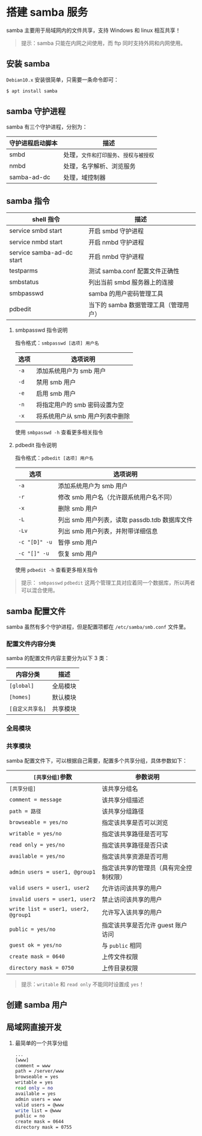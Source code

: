 # 搭建 samba 服务

samba 主要用于局域网内的文件共享，支持 Windows 和 linux 相互共享！

> 提示：samba 只能在内网之间使用，而 ftp 同时支持外网和内网使用。

## 安装 samba

`Debian10.x` 安装很简单，只需要一条命令即可：

```sh
$ apt install samba
```

## samba 守护进程

samba 有三个守护进程，分别为：

| 守护进程启动脚本 | 描述                                   |
| ---------------- | -------------------------------------- |
| smbd             | 处理，`文件和打印服务`、`授权与被授权` |
| nmbd             | 处理，名字解析、浏览服务               |
| samba-ad-dc      | 处理，域控制器                         |

## samba 指令

| shell 指令                | 描述                                  |
| ------------------------- | ------------------------------------- |
| service smbd start        | 开启 smbd 守护进程                    |
| service nmbd start        | 开启 nmbd 守护进程                    |
| service samba-ad-dc start | 开启 nmbd 守护进程                    |
| testparms                 | 测试 samba.conf 配置文件正确性        |
| smbstatus                 | 列出当前 smbd 服务器上的连接          |
| smbpasswd                 | samba 的用户密码管理工具              |
| pdbedit                   | 当下的 samba 数据管理工具（管理用户） |

1. smbpasswd 指令说明

   指令格式：`smbpasswd [选项] 用户名`

   | 选项 | 选项说明                        |
   | ---- | ------------------------------- |
   | `-a` | 添加系统用户为 smb 用户         |
   | `-d` | 禁用 smb 用户                   |
   | `-e` | 启用 smb 用户                   |
   | `-n` | 将指定用户的 smb 密码设置为空   |
   | `-x` | 将系统用户从 smb 用户列表中删除 |

   使用 `smbpasswd -h` 查看更多相关指令

2. pdbedit 指令说明

   指令格式：`pdbedit [选项] 用户名`

   | 选项          | 选项说明                                      |
   | ------------- | --------------------------------------------- |
   | `-a`          | 添加系统用户为 smb 用户                       |
   | `-r`          | 修改 smb 用户名（允许跟系统用户名不同）       |
   | `-x`          | 删除 smb 用户                                 |
   | `-L`          | 列出 smb 用户列表，读取 passdb.tdb 数据库文件 |
   | `-Lv`         | 列出 smb 用户列表，并附带详细信息             |
   | `-c "[D]" -u` | 暂停 smb 用户                                 |
   | `-c "[]" -u`  | 恢复 smb 用户                                 |

   使用 `pdbedit -h` 查看更多相关指令

> 提示： `smbpasswd` `pdbedit` 这两个管理工具对应着同一个数据库，所以两者可以混合使用。

## samba 配置文件

samba 虽然有多个守护进程，但是配置项都在 `/etc/samba/smb.conf` 文件里。

### 配置文件内容分类

samba 的配置文件内容主要分为以下 3 类：

| 内容分类         | 描述     |
| ---------------- | -------- |
| `[global]`       | 全局模块 |
| `[homes]`        | 默认模块 |
| `[自定义共享名]` | 共享模块 |

### 全局模块

### 共享模块

samba 配置文件下，可以根据自己需要，配置多个共享分组，具体参数如下：

| `[共享分组]`参数                     | 参数说明                               |
| ------------------------------------ | -------------------------------------- |
| `[共享分组]`                         | 该共享分组名                           |
| `comment = message`                  | 该共享分组描述                         |
| `path = 路径`                        | 该共享分组路径                         |
| `browseable = yes/no`                | 指定该共享是否可以浏览                 |
| `writable = yes/no`                  | 指定该共享路径是否可写                 |
| `read only = yes/no`                 | 指定该共享路径是否只读                 |
| `available = yes/no`                 | 指定该共享资源是否可用                 |
| `admin users = user1, @group1`       | 指定该共享的管理员（具有完全控制权限） |
| `valid users = user1, user2`         | 允许访问该共享的用户                   |
| `invalid users = user1, user2`       | 禁止访问该共享的用户                   |
| `write list = user1, user2, @group1` | 允许写入该共享的用户                   |
| `public = yes/no`                    | 指定该共享是否允许 guest 账户访问      |
| `guest ok = yes/no`                  | 与 `public` 相同                       |
| `create mask = 0640`                 | 上传文件权限                           |
| `directory mask = 0750`              | 上传目录权限                           |

> 提示：`writable` 和 `read only` 不能同时设置成 `yes`！

## 创建 samba 用户

## 局域网直接开发

1. 最简单的一个共享分组

   ```sh
   ...
   [www]
   comment = www
   path = /server/www
   browseable = yes
   writable = yes
   read only = no
   available = yes
   admin users = www
   valid users = @www
   write list = @www
   public = no
   create mask = 0644
   directory mask = 0755
   ```
